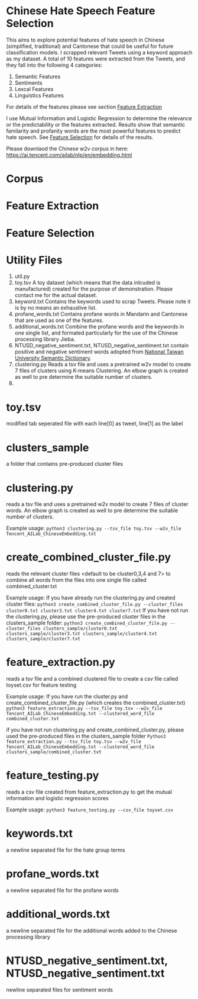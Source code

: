 # Chinese Hate Speech Feature Selection

This aims to explore potential features of hate speech in Chinese (simplified, traditional) and Cantonese that could be useful for future classification models. I scrapped relevant Tweets using a keyword approach as my dataset. A total of 10 features were extracted from the Tweets, and they fall into the following 4 categories: 

1. Semantic Features 
2. Sentiments 
3. Lexcal Features 
4. Linguistics Features 

For details of the features please see section [Feature Extraction](#feature-extraction)

I use Mutual Information and Logistic Regression to determine the relevance or the predictability or the features extracted. Results show that semantic familarity and profanity words are the most powerful features to predict hate speech. See [Feature Selection](#feature_selection) for details of the results.


Please downlaod the Chinese w2v corpus in here: https://ai.tencent.com/ailab/nlp/en/embedding.html
# Corpus 
# Feature Extraction
# Feature Selection
# Utility Files 
1. util.py
2. toy.tsv
A toy dataset (which means that the data inlcuded is manufactured) created for the purpose of demonstration. Please contact me for the actual dataset.
3. keyword.txt
Contains the keywords used to scrap Tweets. Please note it is by no means an exhaustive list. 
4. profane_words.txt
Contains profane words in Mandarin and Cantonese that are used as one of the features.
5. additional_words.txt
Combine the profane words and the keywords in one single list, and formated particularly for the use of the Chinese processing library Jieba.
6. NTUSD_negative_sentiment.txt, NTUSD_negative_sentiment.txt
contain positive and negative sentiment words adopted from [National Taiwan University Semantic Dictionary](https://rdrr.io/rforge/tmcn/man/NTUSD.html).
8. clustering.py
Reads a tsv file and uses a pretrained w2v model to create 7 files of clusters using K-means Clustering. An elbow graph is created as well to pre determine the suitable number of clusters. 
5.


# toy.tsv
modified tab seperated file with each line[0] as tweet, line[1] as the label

# clusters_sample
a folder that contains pre-produced cluster files 

# clustering.py 
reads a tsv file and uses a pretrained w2v model to create 7 files of cluster words. An elbow graph is created as well to pre determine the suitable number of clusters. 

Example usage:
`python3 clustering.py --tsv_file toy.tsv --w2v_file Tencent_AILab_ChineseEmbedding.txt`

# create_combined_cluster_file.py
reads the relevant cluster files <default to be cluster0,3,4 and 7> to combine all words from the files into one single file called combined_cluster.txt

Example usage:
If you have already run the clustering.py and created cluster files:
`python3 create_combined_cluster_file.py --cluster_files cluster0.txt cluster3.txt cluster4.txt cluster7.txt`
If you have not run the clustering.py, please use the pre-produced cluster files in the clusters_sample folder:
`python3 create_combined_cluster_file.py --cluster_files clusters_sample/cluster0.txt clusters_sample/cluster3.txt clusters_sample/cluster4.txt clusters_sample/cluster7.txt`

# feature_extraction.py
reads a tsv file and a combined clustered file to create a csv file called toyset.csv for feature testing 

Example usage: 
If you have run the cluster.py and create_combined_cluster_file.py (which creates the combined_cluster.txt)
`python3 feature_extraction.py --tsv_file toy.tsv --w2v_file Tencent_AILab_ChineseEmbedding.txt --clustered_word_file combined_cluster.txt` 

if you have not run clustering.py and create_combined_cluster.py, please used the pre-produced files in the clusters_sample folder
`Python3 feature_extraction.py --tsv_file toy.tsv --w2v_file Tencent_AILab_ChineseEmbedding.txt --clustered_word_file clusters_sample/combined_cluster.txt`

# feature_testing.py
reads a csv file created from feature_extraction.py to get the mutual information and logistic regression scores

Example usage:
`python3 feature_testing.py --csv_file toyset.csv`

# keywords.txt
a newline separated file for the hate group terms

# profane_words.txt
a newline separated file for the profane words

# additional_words.txt
a newline separated file for the additional words added to the Chinese processing library 

# NTUSD_negative_sentiment.txt, NTUSD_negative_sentiment.txt
newline separated files for sentiment words





